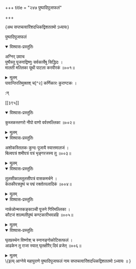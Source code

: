 +++
title = "२४७ पुष्पादिपूजाफलं"

+++

\{अथ सप्तचत्वारिंशदधिकद्विशततमो ऽध्यायः\}

 पुष्पादिपूजाफलं  
    

<details open><summary>विश्वास-प्रस्तुतिः</summary>

अग्निर् उवाच  
पुष्पैस्तु पूजनाद्विष्णुः सर्वकार्येषु सिद्धिदः   ।  
मालती मल्लिका यूथी पाटला करवीरकं ॥००१॥
</details>

<details><summary>मूलम्</summary>

अग्निर् उवाच  
पुष्पैस्तु पूजनाद्विष्णुः सर्वकार्येषु सिद्धिदः   ।  
मालती मल्लिका यूथी पाटला करवीरकं ॥००१॥
</details>  
पावान्तिरतिमुक्तश् च[^२] कर्णिकारः कुराण्टकः   ।  
    
:न्  
    
[^१]: सेकः उच्यते इति ख॥  
    
[^२]: पावन्तिकातिमुक्तश्चेति ग॥  

[[३९५]]
    

<details open><summary>विश्वास-प्रस्तुतिः</summary>

कुब्जकस्तगरो नीपो वाणो वर्वरमल्लिका ॥००२॥
</details>

<details><summary>मूलम्</summary>

कुब्जकस्तगरो नीपो वाणो वर्वरमल्लिका ॥००२॥
</details>  

<details open><summary>विश्वास-प्रस्तुतिः</summary>

अशोकस्तिलकः कुन्दः पूजायै स्यात्तमालजं ।  
बिल्वपत्रं शमीपत्रं पत्रं भृङ्गरजस्य तु ॥००३॥
</details>

<details><summary>मूलम्</summary>

अशोकस्तिलकः कुन्दः पूजायै स्यात्तमालजं ।  
बिल्वपत्रं शमीपत्रं पत्रं भृङ्गरजस्य तु ॥००३॥
</details>  

<details open><summary>विश्वास-प्रस्तुतिः</summary>

तुलसीकालतुलसीपत्रं वासकमर्चने ।  
केतकीपत्रपुष्पं च पद्मं रक्तोत्पलादिकं ॥००४॥
</details>

<details><summary>मूलम्</summary>

तुलसीकालतुलसीपत्रं वासकमर्चने ।  
केतकीपत्रपुष्पं च पद्मं रक्तोत्पलादिकं ॥००४॥
</details>  

<details open><summary>विश्वास-प्रस्तुतिः</summary>

नार्कन्नोन्मत्तकङ्काञ्ची पूजने गिरिमल्लिका ।  
कौटजं शाल्मलीपुष्पं कण्टकारीभवन्नहि   ॥००५॥
</details>

<details><summary>मूलम्</summary>

नार्कन्नोन्मत्तकङ्काञ्ची पूजने गिरिमल्लिका ।  
कौटजं शाल्मलीपुष्पं कण्टकारीभवन्नहि   ॥००५॥
</details>  

<details open><summary>विश्वास-प्रस्तुतिः</summary>

घृतप्रस्थेन विष्णोश् च स्नानङ्गोकोटिसत्फलं   ।  
आढकेन तु राजा स्यात् घृतक्षीरैर् दिवं व्रजेत्   ॥००६॥
</details>

<details><summary>मूलम्</summary>

घृतप्रस्थेन विष्णोश् च स्नानङ्गोकोटिसत्फलं   ।  
आढकेन तु राजा स्यात् घृतक्षीरैर् दिवं व्रजेत्   ॥००६॥
</details>  
\{इत्य् आग्नेये महापुराणे पुष्पादिपूजाफलं नाम सप्तचत्वारिंशदधिकद्विशततमो ऽध्यायः ॥  }
    